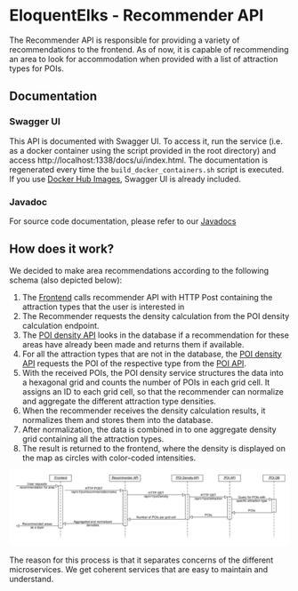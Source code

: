 # EloquentElks - Recommender API
The Recommender API is responsible for providing a variety of recommendations to the frontend. As of now, it is capable of recommending an area to look for accommodation when provided with a list of attraction types for POIs.

## Documentation

### Swagger UI
This API is documented with Swagger UI. To access it, run the service (i.e. as a docker container using the script provided in the root directory) and access http://localhost:1338/docs/ui/index.html. The documentation is regenerated every time the `build_docker_containers.sh` script is executed. If you use [Docker Hub Images](https://hub.docker.com/repository/docker/niels89/eloquent-elks-recommender-api), Swagger UI is already included.

### Javadoc
For source code documentation, please refer to our [Javadocs](https://niels89.github.io/EloquentElks/eloquent-elks-recommender-api/javadoc/index.html)

## How does it work?
We decided to make area recommendations according to the following schema (also depicted below):

1.  The [Frontend](../eloquent-elks-frontend/README.md) calls recommender API with HTTP Post containing the attraction types that the user is interested in
2.  The Recommender requests the density calculation from the POI density calculation endpoint.
3.  The [POI density API](../eloquent-elks-poi-density-api/README.md) looks in the database if a recommendation for these areas have already been made and returns them if available.
4. 	For all the attraction types that are not in the database, the [POI density API](../eloquent-elks-poi-density-api/README.md) requests the POI of the respective type from the [POI API](../eloquent-elks-poi-api/README.md).
5.  With the received POIs, the POI density service structures the data into a hexagonal grid and counts the number of POIs in each grid cell. It assigns an ID to each grid cell, so that the recommender can normalize and aggregate the different attraction type densities.
6.  When the recommender receives the density calculation results, it normalizes them and stores them into the database.
7.  After normalization, the data is combined in to one aggregate density grid containing all the attraction types.
8.  The result is returned to the frontend, where the density is displayed on the map as circles with color-coded intensities.

![Sequence diagram of the end-to-end recommendation process.](../docs/img/recommender_sd.png)

The reason for this process is that it separates concerns of the different microservices. We get coherent services that are easy to maintain and understand.




